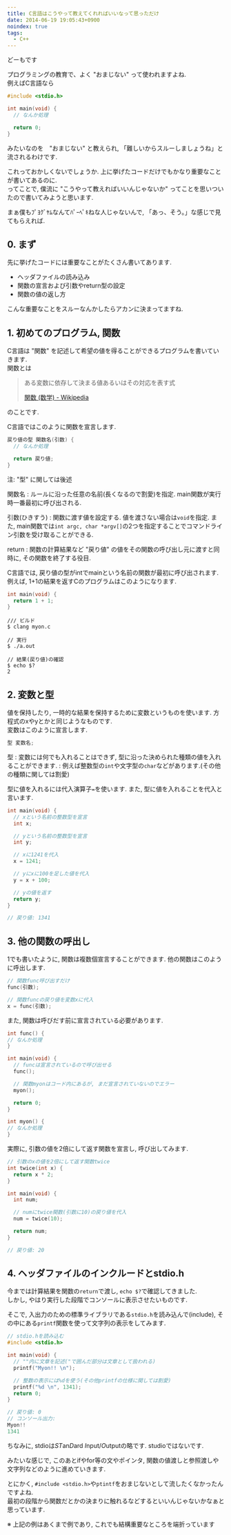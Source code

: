 ```yaml
---
title: C言語はこうやって教えてくれればいいなって思っただけ
date: 2014-06-19 19:05:43+0900
noindex: true
tags:
  - C++
---
```

どーもです

プログラミングの教育で、よく "おまじない" って使われますよね.  
例えばC言語なら

```c
#include <stdio.h>

int main(void) {
  // なんか処理

  return 0;
}
```

みたいなのを　"おまじない" と教えられ, 「難しいからスルーしましょうね」と流されるわけです.

これっておかしくないでしょうか. 上に挙げたコードだけでもかなり重要なことが書いてあるのに.  
ってことで, 僕流に "こうやって教えればいいんじゃないか" ってことを思いついたので書いてみようと思います.

まぁ僕もﾌﾟﾖｸﾞﾔﾑなんてﾊﾟｰﾍﾟｷねな人じゃないんで, 「あっ、そう。」な感じで見てもらえれば.

<!--more-->

## 0. まず

先に挙げたコードには重要なことがたくさん書いてあります.

* ヘッダファイルの読み込み
* 関数の宣言および引数やreturn型の設定
* 関数の値の返し方

こんな重要なことをスルーなんかしたらアカンに決まってますね.

## 1. 初めてのプログラム, 関数

C言語は "関数" を記述して希望の値を得ることができるプログラムを書いていきます.  
関数とは

> ある変数に依存して決まる値あるいはその対応を表す式
> 
> [関数 (数学) - Wikipedia](http://ja.wikipedia.org/wiki/%E9%96%A2%E6%95%B0_(%E6%95%B0%E5%AD%A6) "関数 (数学) - Wikipedia")

のことです.

C言語ではこのように関数を宣言します.

```c
戻り値の型 関数名(引数) {
  // なんか処理

  return 戻り値;
}
```

注: "型" に関しては後述

関数名
:   ルールに沿った任意の名前(長くなるので割愛)を指定. main関数が実行時一番最初に呼び出される.

引数(ひきすう)
:   関数に渡す値を設定する. 値を渡さない場合は`void`を指定. また, main関数では`int argc, char *argv[]`の2つを指定することでコマンドライン引数を受け取ることができる.

return
:   関数の計算結果など "戻り値" の値をその関数の呼び出し元に渡すと同時に, その関数を終了する役目.

C言語では, 戻り値の型がintでmainという名前の関数が最初に呼び出されます. 例えば, 1+1の結果を返すCのプログラムはこのようになります.

```c
int main(void) {
  return 1 + 1;
}
```

    /// ビルド
    $ clang myon.c
    
    // 実行
    $ ./a.out
    
    // 結果(戻り値)の確認
    $ echo $?
    2

## 2. 変数と型

値を保持したり, 一時的な結果を保持するために変数というものを使います. 方程式のxやyとかと同じようなものです.  
変数はこのように宣言します.

```c
型 変数名;
```

型
:   変数には何でも入れることはできず, 型に沿った決められた種類の値を入れることができます.
:   例えば整数型の`int`や文字型の`char`などがあります.(その他の種類に関しては割愛)

型に値を入れるには代入演算子`=`を使います. また, 型に値を入れることを代入と言います.

```c
int main(void) {
  // xという名前の整数型を宣言
  int x;

  // yという名前の整数型を宣言
  int y;

  // xに1241を代入
  x = 1241;

  // yにxに100を足した値を代入
  y = x + 100;

  // yの値を返す
  return y;
}

// 戻り値: 1341
```

## 3. 他の関数の呼出し

1でも書いたように, 関数は複数個宣言することができます. 他の関数はこのように呼出します.

```c
// 関数func呼び出すだけ
func(引数);

// 関数funcの戻り値を変数xに代入
x = func(引数);
```

また, 関数は呼びだす前に宣言されている必要があります.

```c
int func() {
// なんか処理
}

int main(void) {
  // funcは宣言されているので呼び出せる
  func();

  // 関数myonはコード内にあるが, まだ宣言されていないのでエラー
  myon();

  return 0;
}

int myon() {
// なんか処理
}
```

実際に, 引数の値を2倍にして返す関数を宣言し, 呼び出してみます.

```c
// 引数のxの値を2倍にして返す関数twice
int twice(int x) {
  return x * 2;
}

int main(void) {
  int num;

  // numにtwice関数(引数に10)の戻り値を代入
  num = twice(10);

  return num;
}

// 戻り値: 20
```

## 4. ヘッダファイルのインクルードとstdio.h

今までは計算結果を関数の`return`で渡し, `echo $?`で確認してきました.  
しかし, やはり実行した段階でコンソールに表示させたいものです.

そこで, 入出力のための標準ライブラリである`stdio.h`を読み込んで(include), その中にある`printf`関数を使って文字列の表示をしてみます.

```c
// stdio.hを読み込む
#include <stdio.h>

int main(void) {
  // ""内に文章を記述("で囲んだ部分は文章として扱われる)
  printf("Myon!! \n");

  // 整数の表示には%dを使う(その他printfの仕様に関しては割愛)
  printf("%d \n", 1341);
  return 0;
}

// 戻り値: 0
// コンソール出力:
Myon!!
1341
```

ちなみに, stdioは*ST*an*D*ard *I*nput/*O*utputの略です. studioではないです.

みたいな感じで, このあとifやfor等の文やポインタ, 関数の値渡しと参照渡しや文字列などのように進めていきます.

とにかく, `#include <stdio.h>`や`ptintf`をおまじないとして流したくなかったんですよね.  
最初の段階から関数だとかの決まりに触れるなどするといいんじゃないかなぁと思っています.

※ 上記の例はあくまで例であり, これでも結構重要なところを端折っています
